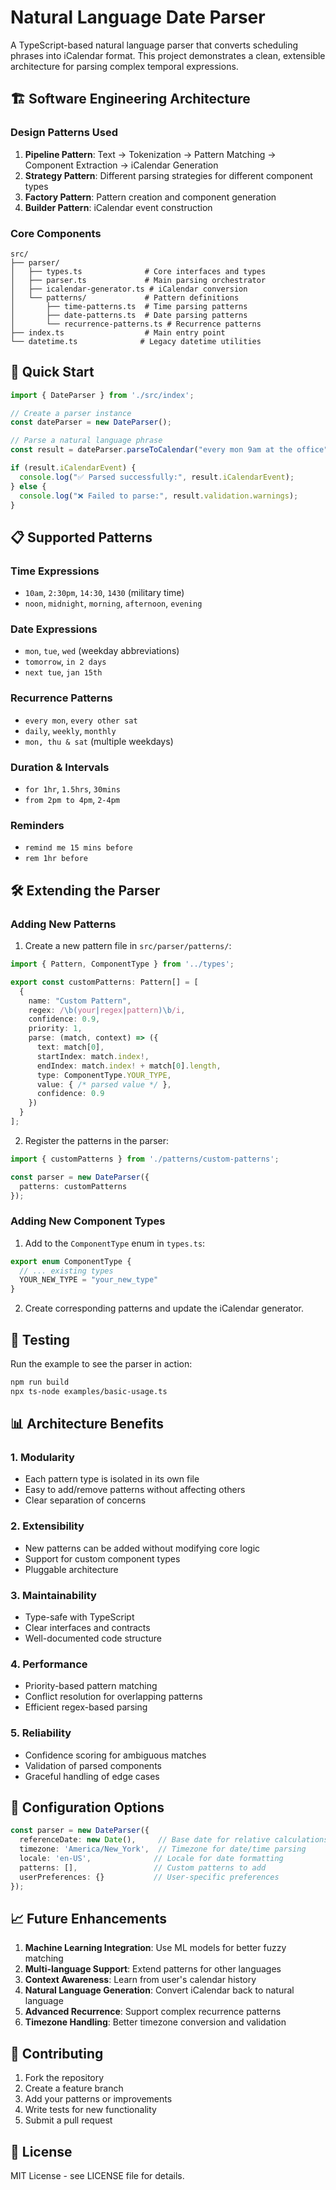 # Natural Language Date Parser

A TypeScript-based natural language parser that converts scheduling phrases into iCalendar format. This project demonstrates a clean, extensible architecture for parsing complex temporal expressions.

## 🏗️ Software Engineering Architecture

### Design Patterns Used

1. **Pipeline Pattern**: Text → Tokenization → Pattern Matching → Component Extraction → iCalendar Generation
2. **Strategy Pattern**: Different parsing strategies for different component types
3. **Factory Pattern**: Pattern creation and component generation
4. **Builder Pattern**: iCalendar event construction

### Core Components

```
src/
├── parser/
│   ├── types.ts              # Core interfaces and types
│   ├── parser.ts             # Main parsing orchestrator
│   ├── icalendar-generator.ts # iCalendar conversion
│   └── patterns/             # Pattern definitions
│       ├── time-patterns.ts  # Time parsing patterns
│       ├── date-patterns.ts  # Date parsing patterns
│       └── recurrence-patterns.ts # Recurrence patterns
├── index.ts                  # Main entry point
└── datetime.ts              # Legacy datetime utilities
```

## 🚀 Quick Start

```typescript
import { DateParser } from './src/index';

// Create a parser instance
const dateParser = new DateParser();

// Parse a natural language phrase
const result = dateParser.parseToCalendar("every mon 9am at the office");

if (result.iCalendarEvent) {
  console.log("✅ Parsed successfully:", result.iCalendarEvent);
} else {
  console.log("❌ Failed to parse:", result.validation.warnings);
}
```

## 📋 Supported Patterns

### Time Expressions
- `10am`, `2:30pm`, `14:30`, `1430` (military time)
- `noon`, `midnight`, `morning`, `afternoon`, `evening`

### Date Expressions
- `mon`, `tue`, `wed` (weekday abbreviations)
- `tomorrow`, `in 2 days`
- `next tue`, `jan 15th`

### Recurrence Patterns
- `every mon`, `every other sat`
- `daily`, `weekly`, `monthly`
- `mon, thu & sat` (multiple weekdays)

### Duration & Intervals
- `for 1hr`, `1.5hrs`, `30mins`
- `from 2pm to 4pm`, `2-4pm`

### Reminders
- `remind me 15 mins before`
- `rem 1hr before`

## 🛠️ Extending the Parser

### Adding New Patterns

1. Create a new pattern file in `src/parser/patterns/`:

```typescript
import { Pattern, ComponentType } from '../types';

export const customPatterns: Pattern[] = [
  {
    name: "Custom Pattern",
    regex: /\b(your|regex|pattern)\b/i,
    confidence: 0.9,
    priority: 1,
    parse: (match, context) => ({
      text: match[0],
      startIndex: match.index!,
      endIndex: match.index! + match[0].length,
      type: ComponentType.YOUR_TYPE,
      value: { /* parsed value */ },
      confidence: 0.9
    })
  }
];
```

2. Register the patterns in the parser:

```typescript
import { customPatterns } from './patterns/custom-patterns';

const parser = new DateParser({
  patterns: customPatterns
});
```

### Adding New Component Types

1. Add to the `ComponentType` enum in `types.ts`:

```typescript
export enum ComponentType {
  // ... existing types
  YOUR_NEW_TYPE = "your_new_type"
}
```

2. Create corresponding patterns and update the iCalendar generator.

## 🧪 Testing

Run the example to see the parser in action:

```bash
npm run build
npx ts-node examples/basic-usage.ts
```

## 📊 Architecture Benefits

### 1. **Modularity**
- Each pattern type is isolated in its own file
- Easy to add/remove patterns without affecting others
- Clear separation of concerns

### 2. **Extensibility**
- New patterns can be added without modifying core logic
- Support for custom component types
- Pluggable architecture

### 3. **Maintainability**
- Type-safe with TypeScript
- Clear interfaces and contracts
- Well-documented code structure

### 4. **Performance**
- Priority-based pattern matching
- Conflict resolution for overlapping patterns
- Efficient regex-based parsing

### 5. **Reliability**
- Confidence scoring for ambiguous matches
- Validation of parsed components
- Graceful handling of edge cases

## 🔧 Configuration Options

```typescript
const parser = new DateParser({
  referenceDate: new Date(),     // Base date for relative calculations
  timezone: 'America/New_York',  // Timezone for date/time parsing
  locale: 'en-US',              // Locale for date formatting
  patterns: [],                 // Custom patterns to add
  userPreferences: {}           // User-specific preferences
});
```

## 📈 Future Enhancements

1. **Machine Learning Integration**: Use ML models for better fuzzy matching
2. **Multi-language Support**: Extend patterns for other languages
3. **Context Awareness**: Learn from user's calendar history
4. **Natural Language Generation**: Convert iCalendar back to natural language
5. **Advanced Recurrence**: Support complex recurrence patterns
6. **Timezone Handling**: Better timezone conversion and validation

## 🤝 Contributing

1. Fork the repository
2. Create a feature branch
3. Add your patterns or improvements
4. Write tests for new functionality
5. Submit a pull request

## 📄 License

MIT License - see LICENSE file for details. 